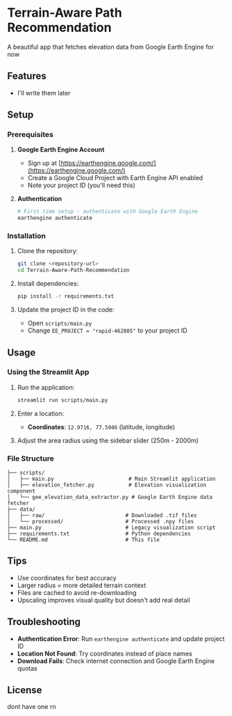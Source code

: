 # Terrain-Aware Path Recommendation

A beautiful app that fetches elevation data from Google Earth Engine for now

## Features

- I'll write them later

## Setup

### Prerequisites

1. **Google Earth Engine Account**
   - Sign up at [https://earthengine.google.com/](https://earthengine.google.com/)
   - Create a Google Cloud Project with Earth Engine API enabled
   - Note your project ID (you'll need this)

2. **Authentication**
   ```bash
   # First time setup - authenticate with Google Earth Engine
   earthengine authenticate
   ```

### Installation

1. Clone the repository:
   ```bash
   git clone <repository-url>
   cd Terrain-Aware-Path-Recommendation
   ```

2. Install dependencies:
   ```bash
   pip install -r requirements.txt
   ```

3. Update the project ID in the code:
   - Open `scripts/main.py`
   - Change `EE_PROJECT = "rapid-462805"` to your project ID

## Usage

### Using the Streamlit App

1. Run the application:
   ```bash
   streamlit run scripts/main.py
   ```

2. Enter a location:
   - **Coordinates**: `12.9716, 77.5946` (latitude, longitude)

3. Adjust the area radius using the sidebar slider (250m - 2000m)

### File Structure

```
├── scripts/
│   ├── main.py                        # Main Streamlit application
│   ├── elevation_fetcher.py           # Elevation visualization component
│   └── gee_elevation_data_extractor.py # Google Earth Engine data fetcher
├── data/
│   ├── raw/                          # Downloaded .tif files
│   └── processed/                    # Processed .npy files
├── main.py                           # Legacy visualization script
├── requirements.txt                  # Python dependencies
└── README.md                         # This file
```

## Tips

- Use coordinates for best accuracy
- Larger radius = more detailed terrain context
- Files are cached to avoid re-downloading
- Upscaling improves visual quality but doesn't add real detail

## Troubleshooting

- **Authentication Error**: Run `earthengine authenticate` and update project ID
- **Location Not Found**: Try coordinates instead of place names
- **Download Fails**: Check internet connection and Google Earth Engine quotas

## License

dont have one rn
